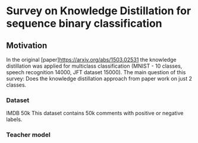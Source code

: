# Survey on Knowledge Distillation for sequence binary classification 

## Motivation 
In the original [paper]https://arxiv.org/abs/1503.02531 the knowledge distillation was applied for multiclass classification (MNIST - 10 classes, speech recognition 14000, JFT dataset 15000). 
The main question of this survey: Does the knowledge distillation approach from paper work on just 2 classes.

### Dataset 
IMDB 50k 
This dataset contains 50k comments with positive or negative labels. 

### Teacher model

